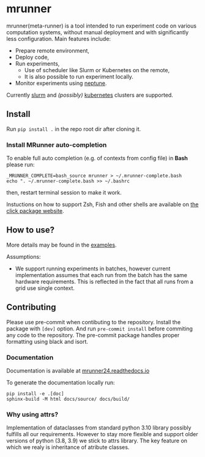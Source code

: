 # mrunner

mrunner(meta-runner) is a tool intended to run experiment code on various computation systems, without manual deployment and with significantly less configuration. Main features include:

- Prepare remote environment,
- Deploy code,
- Run experiments,
  - Use of scheduler like Slurm or Kubernetes on the remote,
  - It is also possible to run experiment locally.
- Monitor experiments using [neptune](https://neptune.ai/).

Currently [slurm](https://slurm.schedmd.com) and _(possibly)_
[kubernetes](http://kubernetes.io) clusters are supported.

## Install

Run `pip install .` in the repo root dir after cloning it.

### Install MRunner auto-completion
To enable full auto completion (e.g. of contexts from config file) in **Bash** please run:
```
_MRUNNER_COMPLETE=bash_source mrunner > ~/.mrunner-complete.bash
echo ". ~/.mrunner-complete.bash >> ~/.bashrc
```
then, restart terminal session to make it work.

Instuctions on how to support Zsh, Fish and other shells are available on [the click package website](https://click.palletsprojects.com/en/8.1.x/shell-completion/).

## How to use?

More details may be found in the [examples](./examples).

Assumptions:
* We support running experiments in batches, however current implementation assumes that each run from the batch has the same hardware requirements. This is reflected in the fact that all runs from a grid use single context.

## Contributing
Please use pre-commit when contibuting to the repository. Install the package with `[dev]` option. And run `pre-commit install` before commiting any code to the repository. The pre-commit package handles proper formatting using black and isort.

### Documentation
Documentation is available at [mrunner24.readthedocs.io](https://mrunner24.readthedocs.io/en/latest/)

To generate the documentation locally run:
```
pip install -e .[doc]
sphinx-build -M html docs/source/ docs/build/
```

### Why using attrs?
Implementation of dataclasses from standard python 3.10 library possibly fulfills all our requirements. However to stay more flexible and support older versions of python (3.8, 3.9) we stick to attrs library. The key feature on which we realy is inheritance of atribute classes.
